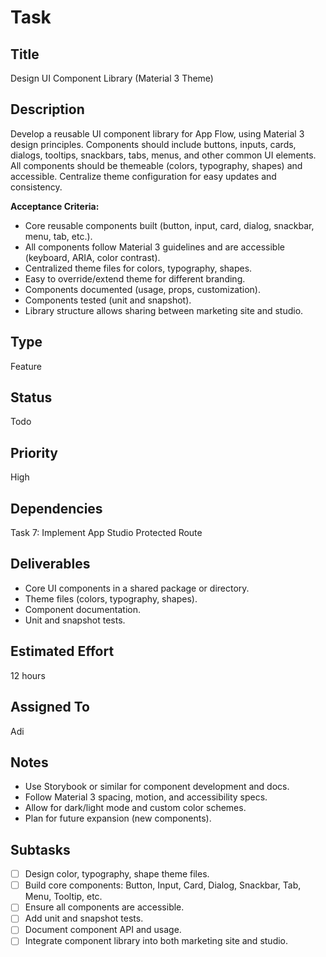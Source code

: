 # Task

## Title
Design UI Component Library (Material 3 Theme)

## Description
Develop a reusable UI component library for App Flow, using Material 3 design principles. Components should include buttons, inputs, cards, dialogs, tooltips, snackbars, tabs, menus, and other common UI elements. All components should be themeable (colors, typography, shapes) and accessible. Centralize theme configuration for easy updates and consistency.

**Acceptance Criteria:**
- Core reusable components built (button, input, card, dialog, snackbar, menu, tab, etc.).
- All components follow Material 3 guidelines and are accessible (keyboard, ARIA, color contrast).
- Centralized theme files for colors, typography, shapes.
- Easy to override/extend theme for different branding.
- Components documented (usage, props, customization).
- Components tested (unit and snapshot).
- Library structure allows sharing between marketing site and studio.

## Type
Feature

## Status
Todo

## Priority
High

## Dependencies
Task 7: Implement App Studio Protected Route

## Deliverables
- Core UI components in a shared package or directory.
- Theme files (colors, typography, shapes).
- Component documentation.
- Unit and snapshot tests.

## Estimated Effort
12 hours

## Assigned To
Adi

## Notes
- Use Storybook or similar for component development and docs.
- Follow Material 3 spacing, motion, and accessibility specs.
- Allow for dark/light mode and custom color schemes.
- Plan for future expansion (new components).

## Subtasks
- [ ] Design color, typography, shape theme files.
- [ ] Build core components: Button, Input, Card, Dialog, Snackbar, Tab, Menu, Tooltip, etc.
- [ ] Ensure all components are accessible.
- [ ] Add unit and snapshot tests.
- [ ] Document component API and usage.
- [ ] Integrate component library into both marketing site and studio.